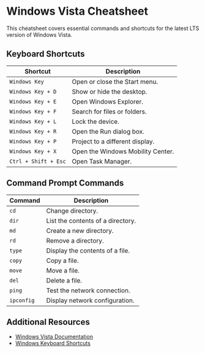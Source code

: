 # Windows Vista Cheatsheet

This cheatsheet covers essential commands and shortcuts for the latest LTS version of Windows Vista.

## Keyboard Shortcuts

| Shortcut             | Description                       |
| -------------------- | --------------------------------- |
| `Windows Key`        | Open or close the Start menu.     |
| `Windows Key + D`    | Show or hide the desktop.         |
| `Windows Key + E`    | Open Windows Explorer.            |
| `Windows Key + F`    | Search for files or folders.      |
| `Windows Key + L`    | Lock the device.                  |
| `Windows Key + R`    | Open the Run dialog box.          |
| `Windows Key + P`    | Project to a different display.   |
| `Windows Key + X`    | Open the Windows Mobility Center. |
| `Ctrl + Shift + Esc` | Open Task Manager.                |

## Command Prompt Commands

| Command    | Description                       |
| ---------- | --------------------------------- |
| `cd`       | Change directory.                 |
| `dir`      | List the contents of a directory. |
| `md`       | Create a new directory.           |
| `rd`       | Remove a directory.               |
| `type`     | Display the contents of a file.   |
| `copy`     | Copy a file.                      |
| `move`     | Move a file.                      |
| `del`      | Delete a file.                    |
| `ping`     | Test the network connection.      |
| `ipconfig` | Display network configuration.    |

## Additional Resources

- [Windows Vista Documentation](https://docs.microsoft.com/en-us/windows/)
- [Windows Keyboard Shortcuts](https://support.microsoft.com/en-us/help/12445/windows-keyboard-shortcuts)
